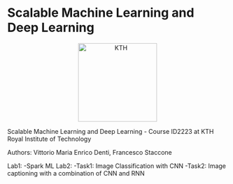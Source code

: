 # Scalable Machine Learning and Deep Learning
<p align="center">
    <img src="http://www.parmaco.se/wp-content/uploads/sites/4/2017/09/KTH-logo.png" width="180" alt="KTH"/>
</p>

Scalable Machine Learning and Deep Learning - Course ID2223 at KTH Royal Institute of Technology

Authors: Vittorio Maria Enrico Denti, Francesco Staccone


Lab1:
    -Spark ML
Lab2:
    -Task1: Image Classification with CNN
    -Task2: Image captioning with a combination of CNN and RNN
